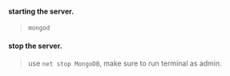 #### starting the server.

> `mongod`

#### stop the server.

> use `net stop MongoDB`, make sure to run terminal as admin.
